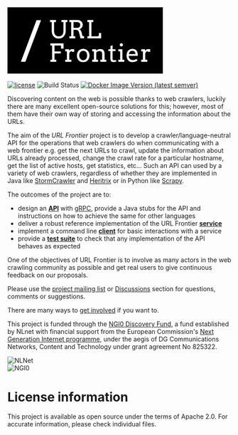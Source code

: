 <img src="logo.svg" alt="URL Frontier" width="350"/>

[![license](https://img.shields.io/github/license/crawler-commons/url-frontier)](http://www.apache.org/licenses/LICENSE-2.0)
![Build Status](https://github.com/crawler-commons/url-frontier/actions/workflows/maven.yml/badge.svg)
[![Docker Image Version (latest semver)](https://img.shields.io/docker/v/crawlercommons/url-frontier)](https://hub.docker.com/r/crawlercommons/url-frontier)

Discovering content on the web is possible thanks to web crawlers, luckily there are many excellent open-source solutions for this; however, most of them have their own way of storing and accessing the information about the URLs.

The aim of the *URL Frontier* project is to develop a crawler/language-neutral API for the operations that web crawlers do when communicating with a web frontier e.g. get the next URLs to crawl, update the information about  URLs already processed, change the crawl rate for a particular hostname, get the list of active hosts, get statistics, etc... Such an API can used by a variety of web crawlers, regardless of whether they are implemented in Java like [StormCrawler](http://stormcrawler.net) and [Heritrix](https://github.com/internetarchive/heritrix3) or in Python like [Scrapy](https://scrapy.org/).

The outcomes of the project are to:
- design an **[API](API/README.md)** with [gRPC](http://grpc.io), provide a Java stubs for the API and instructions on how to achieve the same for other languages
- deliver a robust reference implementation of the URL Frontier **[service](service/README.md)**
- implement a command line **[client](client/README.md)** for basic interactions with a service
- provide a **[test suite](tests/README.md)** to check that any implementation of the API behaves as expected

One of the objectives of URL Frontier is to involve as many actors in the web crawling community as possible and get real users to give continuous feedback on our proposals. 

Please use the [project mailing list](https://groups.google.com/g/crawler-commons) or [Discussions](https://github.com/crawler-commons/url-frontier/discussions) section for questions, comments or suggestions. 

There are many ways to [get involved](https://github.com/crawler-commons/url-frontier/wiki/Ways-to-help) if you want to.

This project is funded through the [NGI0 Discovery Fund](https://nlnet.nl/discovery), a fund established by NLnet with financial support from the European Commission's [Next Generation Internet programme](https://ngi.eu/), under the aegis of DG Communications Networks, Content and Technology under grant agreement No 825322. 

![NLNet](https://nlnet.nl/image/logo_nlnet.svg)
<br>
<img src="https://nlnet.nl/image/logos/NGI0_tag.png" alt="NGI0" height="80"/>

# License information

This project is available as open source under the terms of Apache 2.0. For accurate information, please check individual files.
